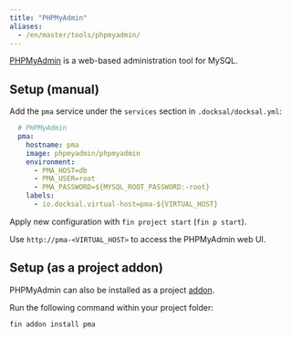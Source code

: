 ```yaml
---
title: "PHPMyAdmin"
aliases:
  - /en/master/tools/phpmyadmin/
---
```



[PHPMyAdmin](https://www.phpmyadmin.net/) is a web-based administration tool for MySQL.


## Setup (manual)

Add the `pma` service under the `services` section in `.docksal/docksal.yml`:

```yaml
  # PHPMyAdmin
  pma:
    hostname: pma
    image: phpmyadmin/phpmyadmin
    environment:
      - PMA_HOST=db
      - PMA_USER=root
      - PMA_PASSWORD=${MYSQL_ROOT_PASSWORD:-root}
    labels:
      - io.docksal.virtual-host=pma-${VIRTUAL_HOST}
```

Apply new configuration with `fin project start` (`fin p start`).

Use `http://pma-<VIRTUAL_HOST>` to access the PHPMyAdmin web UI.


## Setup (as a project addon)

PHPMyAdmin can also be installed as a project [addon](https://github.com/docksal/addons/tree/master/pma). 

Run the following command within your project folder:

```bash
fin addon install pma
```
